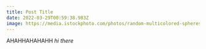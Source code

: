 ```yaml
---
title: Post Title
date: 2022-03-29T00:59:38.983Z
image: https://media.istockphoto.com/photos/random-multicolored-spheres-computer-generated-abstract-form-of-large-picture-id1295274245?b=1&k=20&m=1295274245&s=170667a&w=0&h=4t-XT7aI_o42rGO207GPGAt9fayT6D-2kw9INeMYOgo=
---
```

AHAHHAHAHAHH *hi there*